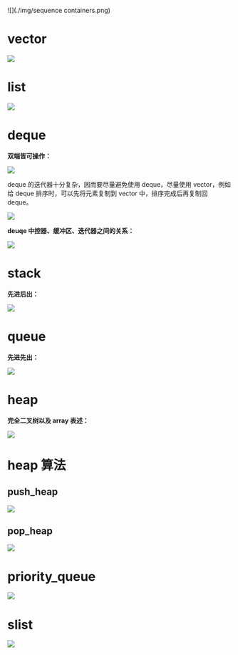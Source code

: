 ![](./img/sequence containers.png)

# vector

![](./img/vector.png)

# list

![](./img/list.png)

# deque

**双端皆可操作：**

![](./img/deque.png)

deque 的迭代器十分复杂，因而要尽量避免使用 deque，尽量使用 vector，例如给 deque 排序时，可以先将元素复制到 vector 中，排序完成后再复制回 deque。

![](./img/deque_controller.png)

**deuqe 中控器、缓冲区、迭代器之间的关系：**

![](./img/deque_iterator.png)

# stack

**先进后出：**

![](./img/stack.png)

# queue

**先进先出：**

![](./img/queue.png)

# heap

**完全二叉树以及 array 表述：**

![](./img/complete_tree.png)

# heap 算法

## push_heap

![](./img/push_heap.png)

## pop_heap

![](./img/pop_heap.png)

# priority_queue

![](./img/priority_queue.png)

# slist

![](./img/slist.png)